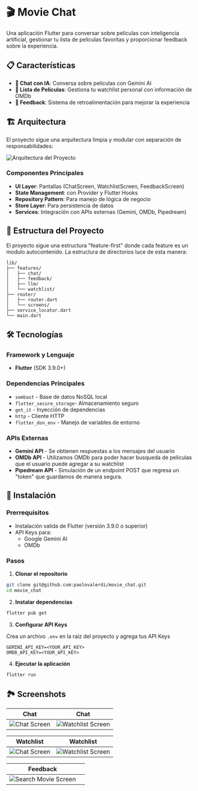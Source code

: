 # 🎬 Movie Chat

Una aplicación Flutter para conversar sobre películas con inteligencia artificial, gestionar tu lista de películas favoritas y proporcionar feedback sobre la experiencia.

## 📋 Características

- **💬 Chat con IA**: Conversa sobre películas con Gemini AI
- **🎥 Lista de Películas**: Gestiona tu watchlist personal con información de OMDb
- **📝 Feedback**: Sistema de retroalimentación para mejorar la experiencia

## 🏗️ Arquitectura

El proyecto sigue una arquitectura limpia y modular con separación de responsabilidades:

![Arquitectura del Proyecto](images/system_design.png)

### Componentes Principales

- **UI Layer**: Pantallas (ChatScreen, WatchlistScreen, FeedbackScreen)
- **State Management**: con Provider y Flutter Hooks
- **Repository Pattern**: Para manejo de lógica de negocio
- **Store Layer**: Para persistencia de datos
- **Services**: Integración con APIs externas (Gemini, OMDb, Pipedream)

## 📁 Estructura del Proyecto

El proyecto sigue una estructura "feature-first" donde cada feature es un modulo autocontenido.
La estructura de directorios luce de esta manera:

```
lib/
├── features/
│   ├── chat/
│   ├── feedback/
│   ├── llm/
│   └── watchlist/
├── router/
│   ├── router.dart
│   └── screens/
├── service_locator.dart
└── main.dart
```

## 🛠️ Tecnologías

### Framework y Lenguaje

- **Flutter** (SDK 3.9.0+)

### Dependencias Principales

- `sembast` - Base de datos NoSQL local
- `flutter_secure_storage`- Almacenamiento seguro
- `get_it` - Inyección de dependencias
- `http` - Cliente HTTP
- `flutter_don_env` - Manejo de variables de entorno

### APIs Externas

- **Gemini API** - Se obtienen respuestas a los mensajes del usuario
- **OMDb API** - Utilizamos OMDb para poder hacer busqueda de peliculas que el usuario puede agregar a su watchlist
- **Pipedream API** - Simulación de un endpoint POST que regresa un "token" que guardamos de manera segura.

## 🚀 Instalación

### Prerrequisitos

- Instalación valida de Flutter (versión 3.9.0 o superior)
- API Keys para:
  - Google Gemini AI
  - OMDb

### Pasos

1. **Clonar el repositorio**

```bash
git clone git@github.com:paolovalerdi/movie_chat.git
cd movie_chat
```

2. **Instalar dependencias**

```bash
flutter pub get
```

3. **Configurar API Keys**

Crea un archivo `.env` en la raíz del proyecto y agrega tus API Keys

```
GEMINI_API_KEY=<YOUR_API_KEY>
OMDB_API_KEY=<YOUR_API_KEY>
```

4. **Ejecutar la aplicación**

```bash
flutter run
```

## 🏞️ Screenshots

| Chat                              | Chat                                   |
| --------------------------------- | -------------------------------------- |
| ![Chat Screen](images/chat-1.png) | ![Watchlist Screen](images/chat-2.png) |

| Watchlist                              | Watchlist                                   |
| -------------------------------------- | ------------------------------------------- |
| ![Chat Screen](images/watchlist-1.png) | ![Watchlist Screen](images/watchlist-2.png) |

| Feedback                                      |     |
| --------------------------------------------- | --- |
| ![Search Movie Screen](images/feedback-1.png) |     |
